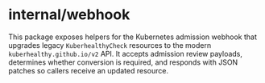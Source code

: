 # internal/webhook

This package exposes helpers for the Kubernetes admission webhook that upgrades
legacy `KuberhealthyCheck` resources to the modern `kuberhealthy.github.io/v2`
API. It accepts admission review payloads, determines whether conversion is
required, and responds with JSON patches so callers receive an updated resource.
